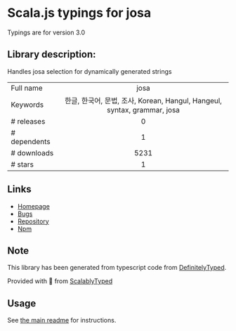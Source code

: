 
# Scala.js typings for josa

Typings are for version 3.0

## Library description:
Handles josa selection for dynamically generated strings

|                    |                 |
| ------------------ | :-------------: |
| Full name          | josa |
| Keywords           | 한글, 한국어, 문법, 조사, Korean, Hangul, Hangeul, syntax, grammar, josa |
| # releases         | 0 |
| # dependents       | 1 |
| # downloads        | 5231 |
| # stars            | 1 |

## Links
- [Homepage](https://github.com/kimdhoe/josa#readme)
- [Bugs](https://github.com/kimdhoe/josa/issues)
- [Repository](https://github.com/kimdhoe/josa)
- [Npm](https://www.npmjs.com/package/josa)
    


## Note
This library has been generated from typescript code from [DefinitelyTyped](https://definitelytyped.org).

Provided with :purple_heart: from [ScalablyTyped](https://github.com/oyvindberg/ScalablyTyped)

## Usage
See [the main readme](../../readme.md) for instructions.


